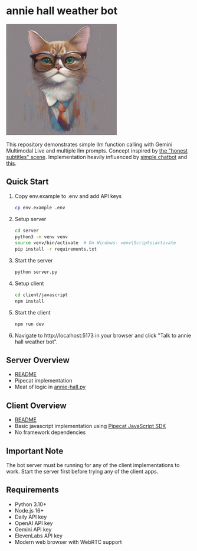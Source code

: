 # annie hall weather bot

<img src="client/javascript/anniehallweatherbot.png" width="300px">

This repository demonstrates simple llm function calling with Gemini Multimodal Live and multiple llm prompts. Concept inspired by [the "honest subtitles" scene](https://www.youtube.com/watch?v=JduADWt0XMI&t=56s). Implementation heavily influenced by [simple chatbot](https://github.com/pipecat-ai/pipecat/tree/main/examples/simple-chatbot) and [this](https://github.com/vipyne/weather-bot).

## Quick Start

1. Copy env.example to .env and add API keys
   ```bash
   cp env.example .env
   ```

2. Setup server
   ```bash
   cd server
   python3 -m venv venv
   source venv/bin/activate  # On Windows: venv\Scripts\activate
   pip install -r requirements.txt
   ```

3. Start the server
   ```bash
   python server.py
   ```

4. Setup client
   ```bash
   cd client/javascript
   npm install
   ```

5. Start the client
   ```bash
   npm run dev
   ```

6. Navigate to http://localhost:5173 in your browser and click "Talk to annie hall weather bot".

## Server Overview
   - [README](server/README.md)
   - Pipecat implementation
   - Meat of logic in [annie-hall.py](server/annie-hall.py)

## Client Overview
   - [README](client/javascript/README.md)
   - Basic javascript implementation using [Pipecat JavaScript SDK](https://docs.pipecat.ai/client/js/introduction)
   - No framework dependencies

## Important Note

The bot server must be running for any of the client implementations to work. Start the server first before trying any of the client apps.

## Requirements

- Python 3.10+
- Node.js 16+
- Daily API key
- OpenAI API key
- Gemini API key
- ElevenLabs API key
- Modern web browser with WebRTC support

